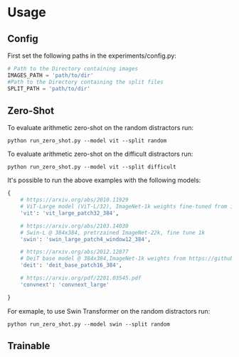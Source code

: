 # Usage
## Config
First set the following paths in the experiments/config.py:
```python
# Path to the Directory containing images
IMAGES_PATH = 'path/to/dir'
#Path to the Directory containing the split files
SPLIT_PATH = 'path/to/dir'
```
## Zero-Shot
To evaluate arithmetic zero-shot on the random distractors run:
```
python run_zero_shot.py --model vit --split random  
```
To evaluate arithmetic zero-shot on the difficult distractors run:
```
python run_zero_shot.py --model vit --split difficult  
```
It's possible to run  the above examples with the following models:

```python
{
    # https://arxiv.org/abs/2010.11929
    # ViT-Large model (ViT-L/32), ImageNet-1k weights fine-tuned from in21k @ 384x384
    'vit': 'vit_large_patch32_384',

    # https://arxiv.org/abs/2103.14030
    # Swin-L @ 384x384, pretrzained ImageNet-22k, fine tune 1k
    'swin': 'swin_large_patch4_window12_384',

    # https://arxiv.org/abs/2012.12877
    # DeiT base model @ 384x384,ImageNet-1k weights from https://github.com/facebookresearch/deit.
    'deit': 'deit_base_patch16_384',

    # https://arxiv.org/pdf/2201.03545.pdf
    'convnext': 'convnext_large'

}

```
For exmaple, to use Swin Transformer on the random distractors run:
```
python run_zero_shot.py --model swin --split random  

```

## Trainable


